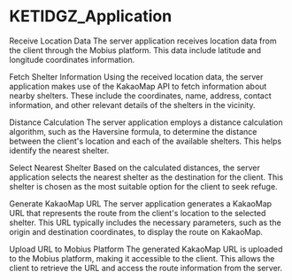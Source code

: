 # KETIDGZ_Application

Receive Location Data
The server application receives location data from the client through the Mobius platform. This data include latitude and longitude coordinates information.

Fetch Shelter Information
Using the received location data, the server application makes use of the KakaoMap API to fetch information about nearby shelters. These include the coordinates, name, address, contact information, and other relevant details of the shelters in the vicinity.

Distance Calculation
The server application employs a distance calculation algorithm, such as the Haversine formula, to determine the distance between the client's location and each of the available shelters. This helps identify the nearest shelter.

Select Nearest Shelter
Based on the calculated distances, the server application selects the nearest shelter as the destination for the client. This shelter is chosen as the most suitable option for the client to seek refuge.

Generate KakaoMap URL
The server application generates a KakaoMap URL that represents the route from the client's location to the selected shelter. This URL typically includes the necessary parameters, such as the origin and destination coordinates, to display the route on KakaoMap.

Upload URL to Mobius Platform
The generated KakaoMap URL is uploaded to the Mobius platform, making it accessible to the client. This allows the client to retrieve the URL and access the route information from the server.
